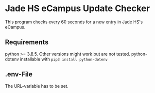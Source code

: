 # Jade HS eCampus Update Checker

This program checks every 60 seconds for a new entry in Jade HS's eCampus.

## Requirements
python >= 3.8.5. Other versions might work but are not tested.
python-dotenv installable with `pip3 install python-dotenv`

## .env-File
The URL-variable has to be set.